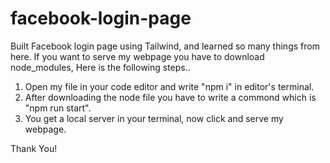 # facebook-login-page
Built Facebook login page using Tailwind, and learned so many things from here.
If you want to serve my webpage you have to download node_modules, Here is the following steps..

1. Open my file in your code editor and write "npm i" in editor's terminal.
2. After downloading the node file you have to write a commond which is "npm run start".
3. You get a local server in your terminal, now click and serve my webpage.

Thank You!

